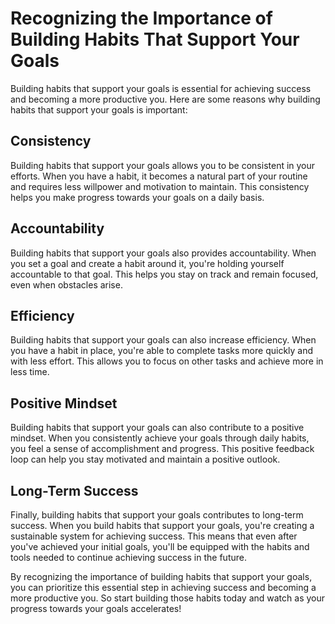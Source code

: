 # Recognizing the Importance of Building Habits That Support Your Goals

Building habits that support your goals is essential for achieving success and becoming a more productive you. Here are some reasons why building habits that support your goals is important:

Consistency
-----------

Building habits that support your goals allows you to be consistent in your efforts. When you have a habit, it becomes a natural part of your routine and requires less willpower and motivation to maintain. This consistency helps you make progress towards your goals on a daily basis.

Accountability
--------------

Building habits that support your goals also provides accountability. When you set a goal and create a habit around it, you're holding yourself accountable to that goal. This helps you stay on track and remain focused, even when obstacles arise.

Efficiency
----------

Building habits that support your goals can also increase efficiency. When you have a habit in place, you're able to complete tasks more quickly and with less effort. This allows you to focus on other tasks and achieve more in less time.

Positive Mindset
----------------

Building habits that support your goals can also contribute to a positive mindset. When you consistently achieve your goals through daily habits, you feel a sense of accomplishment and progress. This positive feedback loop can help you stay motivated and maintain a positive outlook.

Long-Term Success
-----------------

Finally, building habits that support your goals contributes to long-term success. When you build habits that support your goals, you're creating a sustainable system for achieving success. This means that even after you've achieved your initial goals, you'll be equipped with the habits and tools needed to continue achieving success in the future.

By recognizing the importance of building habits that support your goals, you can prioritize this essential step in achieving success and becoming a more productive you. So start building those habits today and watch as your progress towards your goals accelerates!
